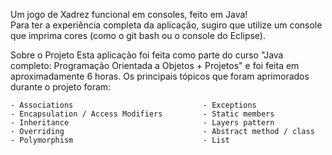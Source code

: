   Um jogo de Xadrez funcional em consoles, feito em Java!  
  Para ter a experiência completa da aplicação, sugiro que utilize um console que imprima cores (como o git bash ou o console do Eclipse).

  Sobre o Projeto
    Esta aplicação foi feita como parte do curso "Java completo: Programação Orientada a Objetos + Projetos" e foi feita em aproximadamente 6 horas.
    Os principais tópicos que foram aprimorados durante o projeto foram:
    
    - Associations                             - Exceptions
    - Encapsulation / Access Modifiers         - Static members
    - Inheritance                              - Layers pattern
    - Overriding                               - Abstract method / class
    - Polymorphism                             - List
    
    
    
    
    
